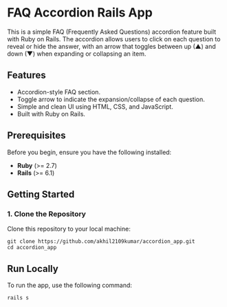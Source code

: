 # FAQ Accordion Rails App

This is a simple FAQ (Frequently Asked Questions) accordion feature built with Ruby on Rails. The accordion allows users to click on each question to reveal or hide the answer, with an arrow that toggles between up (▲) and down (▼) when expanding or collapsing an item.

## Features

- Accordion-style FAQ section.
- Toggle arrow to indicate the expansion/collapse of each question.
- Simple and clean UI using HTML, CSS, and JavaScript.
- Built with Ruby on Rails.

## Prerequisites

Before you begin, ensure you have the following installed:

- **Ruby** (>= 2.7)
- **Rails** (>= 6.1)

## Getting Started

### 1. Clone the Repository

Clone this repository to your local machine:

```
git clone https://github.com/akhil2109kumar/accordion_app.git
cd accordion_app
```

## Run Locally

To run the app, use the following command:

```
rails s
```